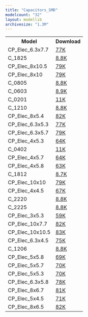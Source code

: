 ```yaml
---
title: "Capacitors_SMD"
modelcount: "32"
layout: modellib
archivesize: "1.3M"
---
```


<table><tr>
<th>Model</th>
<th>Download</th>
</tr>
<tr><td>CP_Elec_6.3x7.7</td><td><a href="/download/packages3d/Capacitors_SMD.3dshapes/CP_Elec_6.3x7.7.7z">77K</a></td></tr>

<tr><td>C_1825</td><td><a href="/download/packages3d/Capacitors_SMD.3dshapes/C_1825.7z">8.8K</a></td></tr>

<tr><td>CP_Elec_8x10.5</td><td><a href="/download/packages3d/Capacitors_SMD.3dshapes/CP_Elec_8x10.5.7z">79K</a></td></tr>

<tr><td>CP_Elec_8x10</td><td><a href="/download/packages3d/Capacitors_SMD.3dshapes/CP_Elec_8x10.7z">79K</a></td></tr>

<tr><td>C_0805</td><td><a href="/download/packages3d/Capacitors_SMD.3dshapes/C_0805.7z">8.8K</a></td></tr>

<tr><td>C_0603</td><td><a href="/download/packages3d/Capacitors_SMD.3dshapes/C_0603.7z">8.9K</a></td></tr>

<tr><td>C_0201</td><td><a href="/download/packages3d/Capacitors_SMD.3dshapes/C_0201.7z">11K</a></td></tr>

<tr><td>C_1210</td><td><a href="/download/packages3d/Capacitors_SMD.3dshapes/C_1210.7z">8.8K</a></td></tr>

<tr><td>CP_Elec_8x5.4</td><td><a href="/download/packages3d/Capacitors_SMD.3dshapes/CP_Elec_8x5.4.7z">82K</a></td></tr>

<tr><td>CP_Elec_6.3x5.3</td><td><a href="/download/packages3d/Capacitors_SMD.3dshapes/CP_Elec_6.3x5.3.7z">77K</a></td></tr>

<tr><td>CP_Elec_6.3x5.7</td><td><a href="/download/packages3d/Capacitors_SMD.3dshapes/CP_Elec_6.3x5.7.7z">79K</a></td></tr>

<tr><td>CP_Elec_4x5.3</td><td><a href="/download/packages3d/Capacitors_SMD.3dshapes/CP_Elec_4x5.3.7z">64K</a></td></tr>

<tr><td>C_0402</td><td><a href="/download/packages3d/Capacitors_SMD.3dshapes/C_0402.7z">11K</a></td></tr>

<tr><td>CP_Elec_4x5.7</td><td><a href="/download/packages3d/Capacitors_SMD.3dshapes/CP_Elec_4x5.7.7z">64K</a></td></tr>

<tr><td>CP_Elec_4x5.8</td><td><a href="/download/packages3d/Capacitors_SMD.3dshapes/CP_Elec_4x5.8.7z">63K</a></td></tr>

<tr><td>C_1812</td><td><a href="/download/packages3d/Capacitors_SMD.3dshapes/C_1812.7z">8.7K</a></td></tr>

<tr><td>CP_Elec_10x10</td><td><a href="/download/packages3d/Capacitors_SMD.3dshapes/CP_Elec_10x10.7z">79K</a></td></tr>

<tr><td>CP_Elec_4x4.5</td><td><a href="/download/packages3d/Capacitors_SMD.3dshapes/CP_Elec_4x4.5.7z">67K</a></td></tr>

<tr><td>C_2220</td><td><a href="/download/packages3d/Capacitors_SMD.3dshapes/C_2220.7z">8.8K</a></td></tr>

<tr><td>C_2225</td><td><a href="/download/packages3d/Capacitors_SMD.3dshapes/C_2225.7z">8.8K</a></td></tr>

<tr><td>CP_Elec_3x5.3</td><td><a href="/download/packages3d/Capacitors_SMD.3dshapes/CP_Elec_3x5.3.7z">59K</a></td></tr>

<tr><td>CP_Elec_10x7.7</td><td><a href="/download/packages3d/Capacitors_SMD.3dshapes/CP_Elec_10x7.7.7z">82K</a></td></tr>

<tr><td>CP_Elec_10x10.5</td><td><a href="/download/packages3d/Capacitors_SMD.3dshapes/CP_Elec_10x10.5.7z">83K</a></td></tr>

<tr><td>CP_Elec_6.3x4.5</td><td><a href="/download/packages3d/Capacitors_SMD.3dshapes/CP_Elec_6.3x4.5.7z">75K</a></td></tr>

<tr><td>C_1206</td><td><a href="/download/packages3d/Capacitors_SMD.3dshapes/C_1206.7z">8.8K</a></td></tr>

<tr><td>CP_Elec_5x5.8</td><td><a href="/download/packages3d/Capacitors_SMD.3dshapes/CP_Elec_5x5.8.7z">69K</a></td></tr>

<tr><td>CP_Elec_5x5.7</td><td><a href="/download/packages3d/Capacitors_SMD.3dshapes/CP_Elec_5x5.7.7z">70K</a></td></tr>

<tr><td>CP_Elec_5x5.3</td><td><a href="/download/packages3d/Capacitors_SMD.3dshapes/CP_Elec_5x5.3.7z">70K</a></td></tr>

<tr><td>CP_Elec_6.3x5.8</td><td><a href="/download/packages3d/Capacitors_SMD.3dshapes/CP_Elec_6.3x5.8.7z">78K</a></td></tr>

<tr><td>CP_Elec_8x6.7</td><td><a href="/download/packages3d/Capacitors_SMD.3dshapes/CP_Elec_8x6.7.7z">81K</a></td></tr>

<tr><td>CP_Elec_5x4.5</td><td><a href="/download/packages3d/Capacitors_SMD.3dshapes/CP_Elec_5x4.5.7z">71K</a></td></tr>

<tr><td>CP_Elec_8x6.5</td><td><a href="/download/packages3d/Capacitors_SMD.3dshapes/CP_Elec_8x6.5.7z">82K</a></td></tr>

